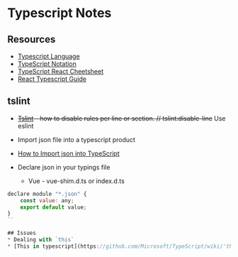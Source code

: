 # Typescript Notes
## Resources
* [Typescript Language](https://www.typescriptlang.org)
* [TypeScript Notation](https://2ality.com/2018/04/type-notation-typescript.html)
* [TypeScript React Cheetsheet](https://github.com/typescript-cheatsheets/react-typescript-cheatsheet)
* [React Typescript Guide](https://github.com/piotrwitek/react-redux-typescript-guide)
## tslint
* ~~[Tslint](https://github.com/palantir/tslint/blob/master/docs/usage/rule-flags/index.md) - how to disable rules per line or section. // tslint:disable-line~~ Use eslint

* Import json file into a typescript product
* [How to Import json into TypeScript](https://hackernoon.com/import-json-into-typescript-8d465beded79)
* Declare json in your typings file
  * Vue - vue-shim.d.ts or index.d.ts
```js
declare module "*.json" {
    const value: any;
    export default value;
}
``

## Issues
* Dealing with `this`
* [This in typescript](https://github.com/Microsoft/TypeScript/wiki/'this'-in-TypeScript)
